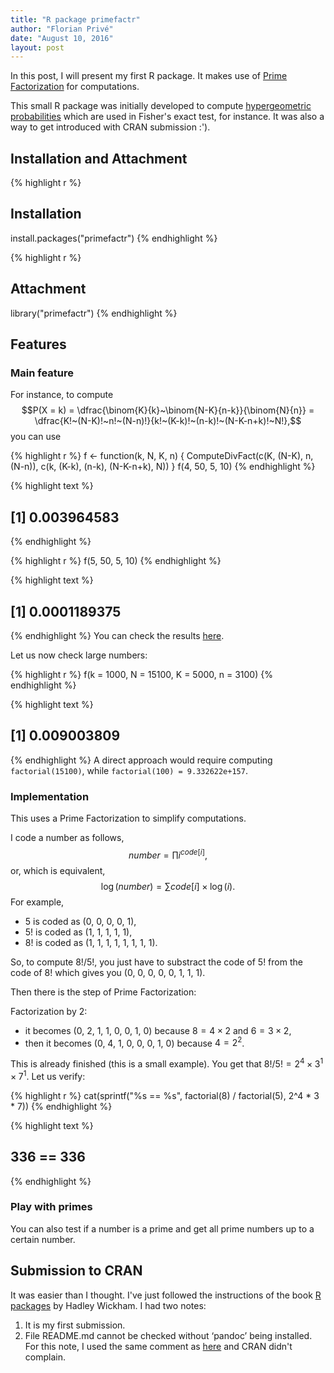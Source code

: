 ```yaml
---
title: "R package primefactr"
author: "Florian Privé"
date: "August 10, 2016"
layout: post
---
```


<script src="https://cdn.mathjax.org/mathjax/latest/MathJax.js?config=TeX-AMS-MML_HTMLorMML" type="text/javascript"></script>

In this post, I will present my first R package. It makes use of [Prime Factorization](https://en.wikipedia.org/wiki/Prime_factor) for computations.

This small R package was initially developed to compute [hypergeometric probabilities](https://en.wikipedia.org/wiki/Hypergeometric_distribution) which are used in Fisher's exact test, for instance. It was also a way to get introduced with CRAN submission :').

## Installation and Attachment


{% highlight r %}
## Installation
install.packages("primefactr")
{% endhighlight %}

{% highlight r %}
## Attachment
library("primefactr")
{% endhighlight %}

## Features

### Main feature
For instance, to compute $$P(X = k) = \dfrac{\binom{K}{k}~\binom{N-K}{n-k}}{\binom{N}{n}} = \dfrac{K!~(N-K)!~n!~(N-n)!}{k!~(K-k)!~(n-k)!~(N-K-n+k)!~N!},$$ you can use 

{% highlight r %}
f <- function(k, N, K, n) {
  ComputeDivFact(c(K, (N-K), n, (N-n)),
                 c(k, (K-k), (n-k), (N-K-n+k), N))
}
f(4, 50, 5, 10)
{% endhighlight %}



{% highlight text %}
## [1] 0.003964583
{% endhighlight %}



{% highlight r %}
f(5, 50, 5, 10)
{% endhighlight %}



{% highlight text %}
## [1] 0.0001189375
{% endhighlight %}
You can check the results [here](https://en.wikipedia.org/wiki/Hypergeometric_distribution#Application_and_example).

Let us now check large numbers:

{% highlight r %}
f(k = 1000, N = 15100, K = 5000, n = 3100)
{% endhighlight %}



{% highlight text %}
## [1] 0.009003809
{% endhighlight %}
A direct approach would require computing `factorial(15100)`, while `factorial(100) = 9.332622e+157`.


### Implementation

This uses a Prime Factorization to simplify computations.

I code a number as follows,
$$number = \prod i^{code[i]},$$
or, which is equivalent,
$$\log(number) = \sum code[i] \times \log(i).$$
For example, 

- $5$ is coded as (0, 0, 0, 0, 1),
- $5!$ is coded as (1, 1, 1, 1, 1),
- $8!$ is coded as (1, 1, 1, 1, 1, 1, 1, 1).

So, to compute $8! / 5!$, you just have to substract the code of $5!$
from the code of $8!$ which gives you (0, 0, 0, 0, 0, 1, 1, 1).

Then there is the step of Prime Factorization:

Factorization by 2:

- it becomes (0, 2, 1, 1, 0, 0, 1, 0) because $8 = 4 \times 2$ and $6 = 3 \times 2$,
- then it becomes (0, 4, 1, 0, 0, 0, 1, 0) because $4 = 2^2$.

This is already finished (this is a small example). You get that $8! / 5! = 2^4 \times 3^1 \times 7^1$. Let us verify:

{% highlight r %}
cat(sprintf("%s == %s", factorial(8) / factorial(5), 2^4 * 3 * 7))
{% endhighlight %}



{% highlight text %}
## 336 == 336
{% endhighlight %}

### Play with primes

You can also test if a number is a prime and get all prime numbers up to a certain number.

## Submission to CRAN

It was easier than I thought.
I've just followed the instructions of the book [R packages](http://r-pkgs.had.co.nz/) by Hadley Wickham. 
I had two notes:

1. It is my first submission.
2. File README.md cannot be checked without ‘pandoc’ being installed.
For this note, I used the same comment as [here](https://github.com/klarsen1/Information/blob/master/cran-comments.md) and CRAN didn't complain.
